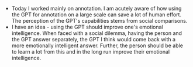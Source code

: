 - Today I worked mainly on annotation. I am acutely aware of how using the GPT for annotation on a large scale can save a lot of human effort. The perception of the GPT's capabilities stems from social comparisons.
- I have an idea - using the GPT should improve one's emotional intelligence. When faced with a social dilemma, having the person and the GPT answer separately, the GPT I think would come back with a more emotionally intelligent answer. Further, the person should be able to learn a lot from this and in the long run improve their emotional intelligence.